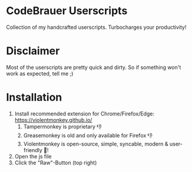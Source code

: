 # CodeBrauer Userscripts
Collection of my handcrafted userscripts. Turbocharges your productivity!

# Disclaimer
Most of the userscripts are pretty quick and dirty. So if something won't work as expected, tell me ;)

# Installation

1. Install recommended extension for Chrome/Firefox/Edge: https://violentmonkey.github.io/
   1. Tampermonkey is proprietary 👎
   2. Greasemonkey is old and only available for Firefox 👎
   3. Violentmonkey is open-source, simple, syncable, modern & user-friendly 🤘!
2. Open the js file
3. Click the "Raw"-Button (top right)